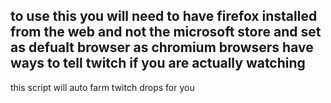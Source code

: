 to use this you will need to have firefox installed from the web and not the microsoft store and set as defualt browser as chromium browsers have ways to tell twitch if you are actually watching
---------------------------------------------------------------------------------------------------------------------------------------------------------------------------------------------------
this script will auto farm twitch drops for you
